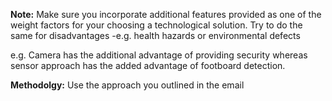 **Note:** Make sure you incorporate additional features provided as one of the weight factors for your choosing a technological solution. Try to do the same for disadvantages -e.g. health hazards or environmental defects

e.g. Camera has the additional advantage of providing security whereas sensor approach has the added advantage of footboard detection. 

**Methodolgy:** Use the approach you outlined in the email
